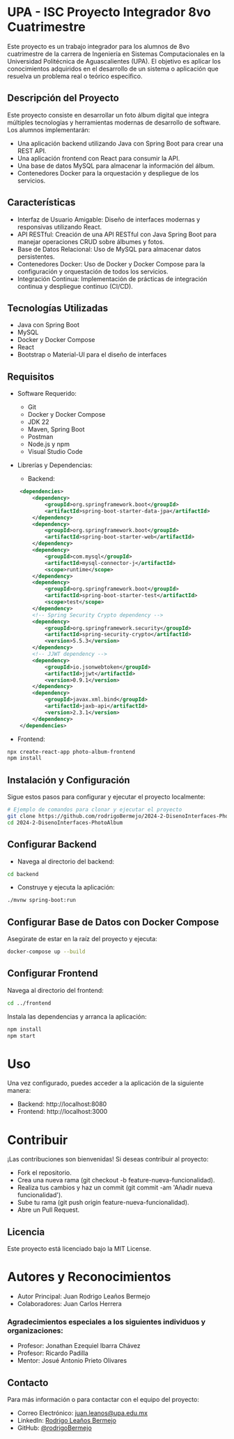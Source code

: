 # UPA - ISC Proyecto Integrador 8vo Cuatrimestre

Este proyecto es un trabajo integrador para los alumnos de 8vo cuatrimestre de la carrera de Ingeniería en Sistemas Computacionales en la Universidad Politécnica de Aguascalientes (UPA). El objetivo es aplicar los conocimientos adquiridos en el desarrollo de un sistema o aplicación que resuelva un problema real o teórico específico.

## Descripción del Proyecto
Este proyecto consiste en desarrollar un foto álbum digital que integra múltiples tecnologías y herramientas modernas de desarrollo de software. Los alumnos implementarán:

- Una aplicación backend utilizando Java con Spring Boot para crear una REST API.
- Una aplicación frontend con React para consumir la API.
- Una base de datos MySQL para almacenar la información del álbum.
- Contenedores Docker para la orquestación y despliegue de los servicios.

## Características

- Interfaz de Usuario Amigable: Diseño de interfaces modernas y responsivas utilizando React.
- API RESTful: Creación de una API RESTful con Java Spring Boot para manejar operaciones CRUD sobre álbumes y fotos.
- Base de Datos Relacional: Uso de MySQL para almacenar datos persistentes.
- Contenedores Docker: Uso de Docker y Docker Compose para la configuración y orquestación de todos los servicios.
- Integración Continua: Implementación de prácticas de integración continua y despliegue continuo (CI/CD).

## Tecnologías Utilizadas

- Java con Spring Boot
- MySQL
- Docker y Docker Compose
- React
- Bootstrap o Material-UI para el diseño de interfaces

## Requisitos

- Software Requerido:

  - Git
  - Docker y Docker Compose
  - JDK 22
  - Maven, Spring Boot
  - Postman
  - Node.js y npm
  - Visual Studio Code
- Librerías y Dependencias:

  - Backend:
```xml
	<dependencies>
		<dependency>
			<groupId>org.springframework.boot</groupId>
			<artifactId>spring-boot-starter-data-jpa</artifactId>
		</dependency>
		<dependency>
			<groupId>org.springframework.boot</groupId>
			<artifactId>spring-boot-starter-web</artifactId>
		</dependency>
		<dependency>
			<groupId>com.mysql</groupId>
			<artifactId>mysql-connector-j</artifactId>
			<scope>runtime</scope>
		</dependency>
		<dependency>
			<groupId>org.springframework.boot</groupId>
			<artifactId>spring-boot-starter-test</artifactId>
			<scope>test</scope>
		</dependency>
		<!-- Spring Security Crypto dependency -->
		<dependency>
			<groupId>org.springframework.security</groupId>
			<artifactId>spring-security-crypto</artifactId>
			<version>5.5.3</version>
		</dependency>
		<!-- JJWT dependency -->
		<dependency>
			<groupId>io.jsonwebtoken</groupId>
			<artifactId>jjwt</artifactId>
			<version>0.9.1</version>
		</dependency>
		<dependency>
			<groupId>javax.xml.bind</groupId>
			<artifactId>jaxb-api</artifactId>
			<version>2.3.1</version>
		</dependency>
	</dependencies>
```
- Frontend:
```bash
npx create-react-app photo-album-frontend
npm install
```
## Instalación y Configuración
Sigue estos pasos para configurar y ejecutar el proyecto localmente:
```bash
# Ejemplo de comandos para clonar y ejecutar el proyecto
git clone https://github.com/rodrigoBermejo/2024-2-DisenoInterfaces-PhotoAlbum.git
cd 2024-2-DisenoInterfaces-PhotoAlbum
```
## Configurar Backend

- Navega al directorio del backend:
```bash
cd backend
```
- Construye y ejecuta la aplicación:
```bash
./mvnw spring-boot:run
```
## Configurar Base de Datos con Docker Compose
Asegúrate de estar en la raíz del proyecto y ejecuta:
```bash
docker-compose up --build
```
## Configurar Frontend
Navega al directorio del frontend:

```bash
cd ../frontend
```
Instala las dependencias y arranca la aplicación:
```bash
npm install
npm start
```
# Uso
Una vez configurado, puedes acceder a la aplicación de la siguiente manera:

- Backend: http://localhost:8080
- Frontend: http://localhost:3000

# Contribuir
¡Las contribuciones son bienvenidas! Si deseas contribuir al proyecto:

- Fork el repositorio.
- Crea una nueva rama (git checkout -b feature-nueva-funcionalidad).
- Realiza tus cambios y haz un commit (git commit -am 'Añadir nueva funcionalidad').
- Sube tu rama (git push origin feature-nueva-funcionalidad).
- Abre un Pull Request.
## Licencia
Este proyecto está licenciado bajo la MIT License.

# Autores y Reconocimientos
- Autor Principal: Juan Rodrigo Leaños Bermejo
- Colaboradores: Juan Carlos Herrera

### Agradecimientos especiales a los siguientes individuos y organizaciones:

- Profesor: Jonathan Ezequiel Ibarra Chávez
- Profesor: Ricardo Padilla
- Mentor: Josué Antonio Prieto Olivares
## Contacto
Para más información o para contactar con el equipo del proyecto:

- Correo Electrónico: juan.leanos@upa.edu.mx
- LinkedIn: [Rodrigo Leaños Bermejo](https://www.linkedin.com/in/rodrigolbermejo/)
- GitHub: [@rodrigoBermejo](https://github.com/rodrigoBermejo)


